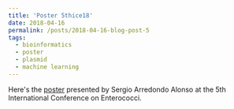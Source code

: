 ```yaml
---
title: 'Poster 5thice18'
date: 2018-04-16
permalink: /posts/2018-04-16-blog-post-5
tags:
  - bioinformatics
  - poster
  - plasmid
  - machine learning
---
```

Here's the [poster](https://aschuerch.github.io/images/poster_mlplasmids.pdf) presented 
by Sergio Arredondo Alonso at the 5th International Conference on Enterococci.
